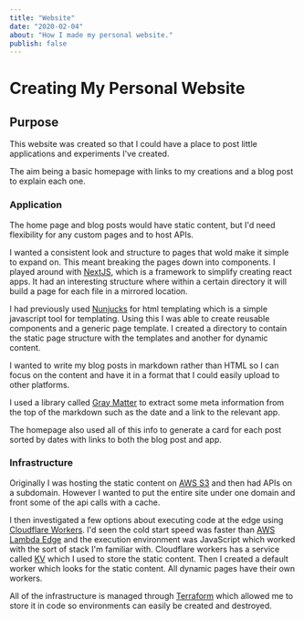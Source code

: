 ```yaml
---
title: "Website"
date: "2020-02-04"
about: "How I made my personal website."
publish: false
---
```


# Creating My Personal Website

## Purpose

This website was created so that I could have a place to post little applications and experiments I've created.

The aim being a basic homepage with links to my creations and a blog post to explain each one.

### Application

The home page and blog posts would have static content, but I'd need flexibility for any custom pages and to host APIs.

I wanted a consistent look and structure to pages that wold make it simple to expand on.
This meant breaking the pages down into components.
I played around with [NextJS](https://nextjs.org/), which is a framework to simplify creating react apps.
It had an interesting structure where within a certain directory it will build a page for each file in a mirrored location.

I had previously used [Nunjucks](https://mozilla.github.io/nunjucks/) for html templating which is a simple javascript tool for templating.
Using this I was able to create reusable components and a generic page template.
I created a directory to contain the static page structure with the templates and another for dynamic content.

I wanted to write my blog posts in markdown rather than HTML so I can focus on the content and have it in a format that I could easily upload to other platforms.

I used a library called [Gray Matter](https://github.com/jonschlinkert/gray-matter) to extract some meta information from the top of the markdown such as the date and a link to the relevant app.

The homepage also used all of this info to generate a card for each post sorted by dates with links to both the blog post and app.

### Infrastructure

Originally I was hosting the static content on [AWS S3](https://aws.amazon.com/s3/) and then had APIs on a subdomain.
However I wanted to put the entire site under one domain and front some of the api calls with a cache.

I then investigated a few options about executing code at the edge using [Cloudflare Workers](https://workers.cloudflare.com/).
I'd seen the cold start speed was faster than [AWS Lambda Edge](https://aws.amazon.com/lambda/edge/) and the execution environment was JavaScript which worked with the sort of stack I'm familiar with.
Cloudflare workers has a service called [KV](https://developers.cloudflare.com/workers/learning/how-kv-works) which I used to store the static content.
Then I created a default worker which looks for the static content.
All dynamic pages have their own workers.

All of the infrastructure is managed through [Terraform](https://www.terraform.io/) which allowed me to store it in code so environments can easily be created and destroyed.

